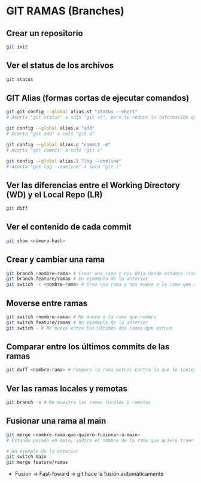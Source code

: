 # GIT RAMAS (Branches)

## Crear un repositorio

```sh
git init
```

## Ver el status de los archivos

```sh
git status
```

## GIT Alias (formas cortas de ejecutar comandos)

```sh
git git config --global alias.st "status --short"
# Acorta "git status" a solo "git st", pero te reduce la información que te tira la terminal
```

```sh
git config --global alias.a "add"
# Acorta "git add" a solo "git a"
```

```sh
git config --global alias.c "commit -m"
# Acorta "git commit" a solo "git c"
```

```sh
git config --global alias.l "log --oneline"
# Acorta "git log --oneline" a solo "git l"
```

## Ver las diferencias entre el Working Directory (WD) y el Local Repo (LR)

```sh
git diff
```

## Ver el contenido de cada commit

```sh
git show <número-hash>
```

## Crear y cambiar una rama

```sh
git branch <nombre-rama> # Crear una rama y nos deja donde estamos (rama original)
git branch feature/ramas # Un ejemmplo de lo anterior
git switch -c <nombre-rama> # Crea una rama y nos mueve a la rama que creamos
```

## Moverse entre ramas

```sh
git switch <nombre-rama> # Me muevo a la rama que nombro
git switch feature/ramas # Un ejemmplo de lo anterior
git switch - # Me muevo entre las últimas dos ramas que estuve
```

## Comparar entre los últimos commits de las ramas

```sh
git duff <nombre-rama> # Comparo la rama actual contra la que le indiqué
```

## Ver las ramas locales y remotas

```sh
git branch -a # Me muestra las ramas locales y remotas
```

## Fusionar una rama al main

```sh
git merge <nombre-rama-que-quiero-fusionar-a-main>
# Estando parado en main, indico el nombre de la rama que quiero traer
```

```sh
# Un ejemplo de lo anterior
git switch main
git merge feature/ramas
```

* Fusion -> Fast-foward -> git hace la fusión automáticamente
